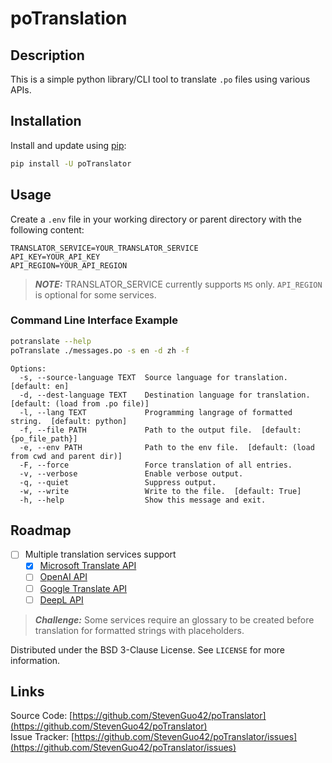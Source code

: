 # poTranslation

## Description

This is a simple python library/CLI tool to translate `.po` files using various APIs.

## Installation

Install and update using [pip][PIP]:

```bash
pip install -U poTranslator
```

## Usage

Create a `.env` file in your working directory or parent directory with the following content:  

```properties
TRANSLATOR_SERVICE=YOUR_TRANSLATOR_SERVICE
API_KEY=YOUR_API_KEY
API_REGION=YOUR_API_REGION
```

> **_NOTE:_**  TRANSLATOR_SERVICE currently supports `MS` only.
> `API_REGION` is optional for some services.

### Command Line Interface Example

```bash
potranslate --help
poTranslate ./messages.po -s en -d zh -f
```

```text
Options:
  -s, --source-language TEXT  Source language for translation.  [default: en]
  -d, --dest-language TEXT    Destination language for translation.  [default: (load from .po file)]
  -l, --lang TEXT             Programming langrage of formatted string.  [default: python]
  -f, --file PATH             Path to the output file.  [default: {po_file_path}]
  -e, --env PATH              Path to the env file.  [default: (load from cwd and parent dir)]
  -F, --force                 Force translation of all entries.
  -v, --verbose               Enable verbose output.
  -q, --quiet                 Suppress output.
  -w, --write                 Write to the file.  [default: True]
  -h, --help                  Show this message and exit.
```

## Roadmap

- [ ] Multiple translation services support
  - [x] [Microsoft Translate API][MS-API]
  - [ ] [OpenAI API][OPENAI-API]
  - [ ] [Google Translate API][GOOGLE-API]
  - [ ] [DeepL API][DEEPL-API]

> **_Challenge:_**  Some services require an glossary to be created before translation for formatted strings with placeholders. 

Distributed under the BSD 3-Clause License. See `LICENSE` for more information.

## Links

Source Code: [https://github.com/StevenGuo42/poTranslator](https://github.com/StevenGuo42/poTranslator)  
Issue Tracker: [https://github.com/StevenGuo42/poTranslator/issues](https://github.com/StevenGuo42/poTranslator/issues)

[//]: # (Links)
[PIP]: https://pip.pypa.io/en/stable/getting-started/
[MS-API]: https://learn.microsoft.com/en-us/azure/ai-services/translator/reference/v3-0-reference
[OPENAI-API]: https://platform.openai.com/docs/guides/text-generation/chat-completions-api
[GOOGLE-API]: https://cloud.google.com/translate/docs/reference/api-overview
[DEEPL-API]: https://www.deepl.com/docs-api/translate-text